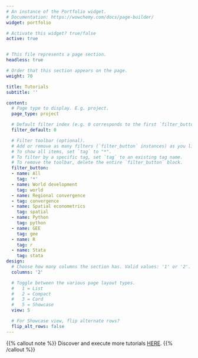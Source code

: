 ```yaml
---
# An instance of the Portfolio widget.
# Documentation: https://wowchemy.com/docs/page-builder/
widget: portfolio

# Activate this widget? true/false
active: true


# This file represents a page section.
headless: true

# Order that this section appears on the page.
weight: 70

title: Tutorials
subtitle: ''

content:
  # Page type to display. E.g. project.
  page_type: project

  # Default filter index (e.g. 0 corresponds to the first `filter_button` instance below).
  filter_default: 0

  # Filter toolbar (optional).
  # Add or remove as many filters (`filter_button` instances) as you like.
  # To show all items, set `tag` to "*".
  # To filter by a specific tag, set `tag` to an existing tag name.
  # To remove the toolbar, delete the entire `filter_button` block.
  filter_button:
  - name: All
    tag: '*'
  - name: World development
    tag: world
  - name: Regional convergence
  - tag: convergence
  - name: Spatial econometrics
    tag: spatial
  - name: Python
    tag: python
  - name: GEE
    tag: gee
  - name: R
    tag: r
  - name: Stata
    tag: stata
design:
  # Choose how many columns the section has. Valid values: '1' or '2'.
  columns: '2'

  # Toggle between the various page layout types.
  #   1 = List
  #   2 = Compact
  #   3 = Card
  #   5 = Showcase
  view: 5

  # For Showcase view, flip alternate rows?
  flip_alt_rows: false
---
```


{{% callout note %}}
Discover and execute more tutorials [HERE](https://deepnote.com/@carlos-mendez).
{{% /callout %}}

</center>


